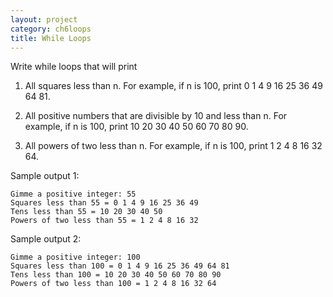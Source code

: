 ```yaml
---
layout: project
category: ch6loops
title: While Loops
---
```

Write while loops that will print

1. All squares less than n. For example, if n is 100, print 0 1 4 9 16 25 36 49 64 81.

1. All positive numbers that are divisible by 10 and less than n. For example, if n is 100, print 10 20 30 40 50 60 70 80 90.

1. All powers of two less than n. For example, if n is 100, print 1 2 4 8 16 32 64.


Sample output 1:
```
Gimme a positive integer: 55
Squares less than 55 = 0 1 4 9 16 25 36 49
Tens less than 55 = 10 20 30 40 50
Powers of two less than 55 = 1 2 4 8 16 32
```
Sample output 2:
```
Gimme a positive integer: 100
Squares less than 100 = 0 1 4 9 16 25 36 49 64 81
Tens less than 100 = 10 20 30 40 50 60 70 80 90
Powers of two less than 100 = 1 2 4 8 16 32 64
```
